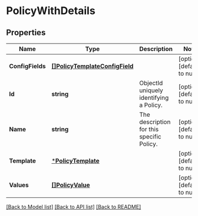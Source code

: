 # PolicyWithDetails

## Properties
Name | Type | Description | Notes
------------ | ------------- | ------------- | -------------
**ConfigFields** | [**[]PolicyTemplateConfigField**](PolicyTemplateConfigField.md) |  | [optional] [default to null]
**Id** | **string** | ObjectId uniquely identifying a Policy. | [optional] [default to null]
**Name** | **string** | The description for this specific Policy. | [optional] [default to null]
**Template** | [***PolicyTemplate**](PolicyTemplate.md) |  | [optional] [default to null]
**Values** | [**[]PolicyValue**](PolicyValue.md) |  | [optional] [default to null]

[[Back to Model list]](../README.md#documentation-for-models) [[Back to API list]](../README.md#documentation-for-api-endpoints) [[Back to README]](../README.md)

